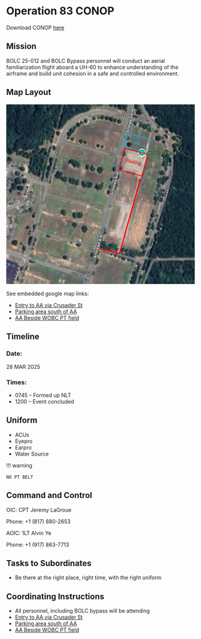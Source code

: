 # Operation 83 CONOP

Download CONOP [here](https://1drv.ms/f/c/83144c9a1f1c11f1/Ent2Y58DEJ1Fgq3sVxdfdV8Bos4JPDmg2v7zTT1cL5xxtQ?e=x2j6E1)

## Mission

BOLC 25-012 and BOLC Bypass personnel  will conduct an aerial familiarization flight aboard a UH-60 to enhance understanding of the airframe and build unit cohesion in a safe and controlled environment.

## Map Layout

![OP83 Layout](image.png)

See embedded google map links: 

- [Entry to AA via Crusader St](https://maps.app.goo.gl/f8gPDLC7RKhWxNJ6A)
- [Parking area south of AA](https://maps.app.goo.gl/XyVTCraMQpDHvXpB6)
- [AA Beside WOBC PT field](https://maps.app.goo.gl/f8yNSJffRdsUVoZq7)


## Timeline

### Date: 

28 MAR 2025

### Times:

- 0745 – Formed up NLT
- 1200 – Event concluded

## Uniform

- ACUs
- Eyepro
- Earpro
- Water Source

!!! warning

    NO PT BELT


## Command and Control

OIC: CPT Jeremy LaGroue

Phone: +1 (817) 880-2653

AOIC: 1LT Alvin Ye

Phone: +1 (917) 863-7713

## Tasks to Subordinates

- Be there at the right place, right time, with the right uniform

## Coordinating Instructions

- All personnel, including BOLC bypass will be attending
- [Entry to AA via Crusader St](https://maps.app.goo.gl/f8gPDLC7RKhWxNJ6A)
- [Parking area south of AA](https://maps.app.goo.gl/XyVTCraMQpDHvXpB6)
- [AA Beside WOBC PT field](https://maps.app.goo.gl/f8yNSJffRdsUVoZq7)

